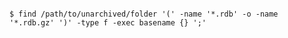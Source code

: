 <!-- usedin: [ _includes/_inlines/Databases/common/database-backup/database-backups_redis.md] -->


```

$ find /path/to/unarchived/folder '(' -name '*.rdb' -o -name '*.rdb.gz' ')' -type f -exec basename {} ';'    

```
